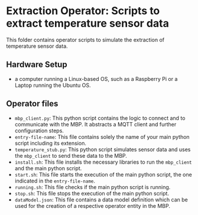 # Extraction Operator: Scripts to extract temperature sensor data

This folder contains operator scripts to simulate the extraction of temperature sensor data. 

## Hardware Setup 

 - a computer running a Linux-based OS, such as a Raspberry Pi or a Laptop running the Ubuntu OS.

## Operator files 
 - `mbp_client.py`: This python script contains the logic to connect and to communicate with the MBP. It abstracts a MQTT client and further configuration steps.  
 - `entry-file-name`: This file contains solely the name of your main python script including its extension.  
 - `temperature_stub.py`: This python script simulates sensor data and uses the `mbp_client` to send these data to the MBP.  
 - `install.sh`: This file installs the necessary libraries to run the `mbp_client` and the main python script.  
 - `start.sh`: This file starts the execution of the main python script, the one indicated in the `entry-file-name`.  
 - `running.sh`: This file checks if the main python script is running.  
 - `stop.sh`: This file stops the execution of the main python script.
 - `dataModel.json`: This file contains a data model definition which can be used for the creation of a respective operator entity in the MBP.